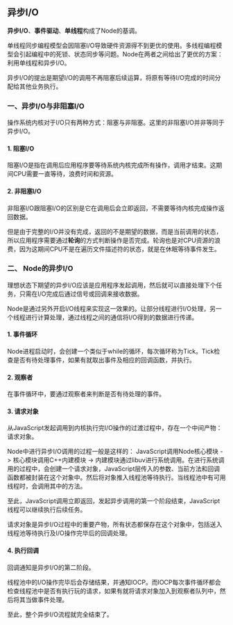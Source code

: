 ## 异步I/O ##

**异步I/O**、**事件驱动**、**单线程**构成了Node的基调。

单线程同步编程模型会因阻塞I/O导致硬件资源得不到更优的使用。多线程编程模型会引起编程中的死锁、状态同步等问题。Node在两者之间给出了更优的方案：利用单线程和异步I/O。

异步I/O的提出是期望I/O的调用不再阻塞后续运算，将原有等待I/O完成的时间分配给其他业务执行。

### 一、异步I/O与非阻塞I/O ###

操作系统内核对于I/O只有两种方式：阻塞与非阻塞。这里的非阻塞I/O并非等同于异步I/O。

#### 1. 阻塞I/O ####

阻塞I/O是指在调用后应用程序要等待系统内核完成所有操作，调用才结束。这期间CPU需要一直等待，浪费时间和资源。

#### 2. 非阻塞I/O ####

非阻塞I/O跟阻塞I/O的区别是它在调用后会立即返回，不需要等待内核完成操作返回数据。

但是由于完整的I/O并没有完成，返回的不是期望的数据，而是当前调用的状态，所以应用程序需要通过**轮询**的方式判断操作是否完成。轮询也是对CPU资源的浪费，因为这期间CPU不是在遍历文件描述符的状态，就是在休眠等待事件发生。

### 二、 Node的异步I/O ###

理想状态下期望的异步I/O应该是应用程序发起调用，然后就可以直接处理下个任务，只需在I/O完成后通过信号或回调来接收数据。

Node是通过另外开启I/O线程来实现这一效果的。让部分线程进行I/O处理，另一个线程进行计算处理，通过线程之间的通信将I/O得到的数据进行传递。

#### 1. 事件循环 ####

Node进程启动时，会创建一个类似于while的循环，每次循环称为Tick。Tick检查是否有待处理事件，如果有就取出事件及相应的回调函数，并执行。

#### 2. 观察者 ####

在事件循环中，要通过观察者来判断是否有待处理的事件。

#### 3. 请求对象 ####

从JavaScript发起调用到内核执行完I/O操作的过渡过程中，存在一个中间产物：请求对象。

Node中进行异步I/O调用的过程一般是这样的： JavaScript调用Node核心模块 -> 核心模块调用C++内建模块 -> 内建模块通过libuv进行系统调用。在进行系统调用的过程中，会创建一个请求对象，JavaScript层传入的参数、当前方法和回调函数都被封装在这个对象中。然后将对象推入线程池等待执行。当线程池中有可用线程时，会调用其中的方法。

至此，JavaScript调用立即返回，发起异步调用的第一个阶段结束，JavaScript线程可以继续执行后续任务。

请求对象是异步I/O过程中的重要产物，所有状态都保存在这个对象中，包括送入线程池等待执行及I/O操作完毕后的回调处理。

#### 4. 执行回调 ####

回调通知是异步I/O的第二阶段。

线程池中的I/O操作完毕后会存储结果，并通知IOCP。而IOCP每次事件循环都会检查线程池中是否有执行玩的请求，如果有就将请求对象加入到观察者队列中，然后将其当做事件处理。

至此，整个异步I/O流程就完全结束了。



